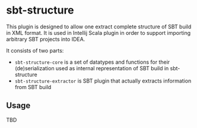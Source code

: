 # sbt-structure

This plugin is designed to allow one extract complete structure of SBT build in XML format. It is used in
Intellij Scala plugin in order to support importing arbitrary SBT projects into IDEA.

It consists of two parts:

- `sbt-structure-core` is a set of datatypes and functions for their (de)serialization used as internal representation
  of SBT build in sbt-structure
- `sbt-structure-extractor` is SBT plugin that actually extracts information from SBT build

## Usage

TBD
